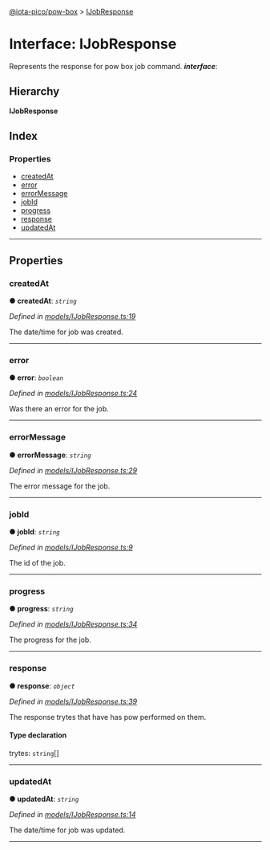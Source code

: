 [@iota-pico/pow-box](../README.md) > [IJobResponse](../interfaces/ijobresponse.md)

# Interface: IJobResponse

Represents the response for pow box job command.
*__interface__*: 

## Hierarchy

**IJobResponse**

## Index

### Properties

* [createdAt](ijobresponse.md#createdat)
* [error](ijobresponse.md#error)
* [errorMessage](ijobresponse.md#errormessage)
* [jobId](ijobresponse.md#jobid)
* [progress](ijobresponse.md#progress)
* [response](ijobresponse.md#response)
* [updatedAt](ijobresponse.md#updatedat)

---

## Properties

<a id="createdat"></a>

###  createdAt

**● createdAt**: *`string`*

*Defined in [models/IJobResponse.ts:19](https://github.com/iota-pico/pow-box/blob/590e420/src/models/IJobResponse.ts#L19)*

The date/time for job was created.

___
<a id="error"></a>

###  error

**● error**: *`boolean`*

*Defined in [models/IJobResponse.ts:24](https://github.com/iota-pico/pow-box/blob/590e420/src/models/IJobResponse.ts#L24)*

Was there an error for the job.

___
<a id="errormessage"></a>

###  errorMessage

**● errorMessage**: *`string`*

*Defined in [models/IJobResponse.ts:29](https://github.com/iota-pico/pow-box/blob/590e420/src/models/IJobResponse.ts#L29)*

The error message for the job.

___
<a id="jobid"></a>

###  jobId

**● jobId**: *`string`*

*Defined in [models/IJobResponse.ts:9](https://github.com/iota-pico/pow-box/blob/590e420/src/models/IJobResponse.ts#L9)*

The id of the job.

___
<a id="progress"></a>

###  progress

**● progress**: *`string`*

*Defined in [models/IJobResponse.ts:34](https://github.com/iota-pico/pow-box/blob/590e420/src/models/IJobResponse.ts#L34)*

The progress for the job.

___
<a id="response"></a>

###  response

**● response**: *`object`*

*Defined in [models/IJobResponse.ts:39](https://github.com/iota-pico/pow-box/blob/590e420/src/models/IJobResponse.ts#L39)*

The response trytes that have has pow performed on them.

#### Type declaration

 trytes: `string`[]

___
<a id="updatedat"></a>

###  updatedAt

**● updatedAt**: *`string`*

*Defined in [models/IJobResponse.ts:14](https://github.com/iota-pico/pow-box/blob/590e420/src/models/IJobResponse.ts#L14)*

The date/time for job was updated.

___


